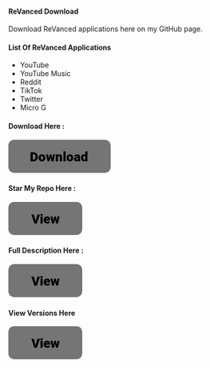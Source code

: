#### ReVanced Download
Download ReVanced applications here on my GitHub page.

#### List Of ReVanced Applications
- YouTube
- YouTube Music
- Reddit
- TikTok
- Twitter
- Micro G

#### Download Here :

[![](https://raw.githubusercontent.com/Ultimatinium/yt/main/buttons/button_download.png)](https://github.com/Ultimatinium/yt/releases)

#### Star My Repo Here :

[![](https://raw.githubusercontent.com/Ultimatinium/yt/main/buttons/button_view.png)](https://github.com/Ultimatinium/yt)

#### Full Description Here :

[![](https://raw.githubusercontent.com/Ultimatinium/yt/main/buttons/button_view.png)](https://github.com/Ultimatinium/yt/blob/main/yt.md)

#### View Versions Here
[![](https://raw.githubusercontent.com/Ultimatinium/yt/main/buttons/button_view.png)](https://github.com/Ultimatinium/yt/blob/main/versions.txt)

